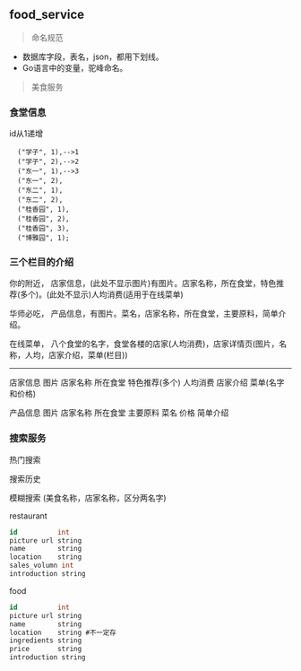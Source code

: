 ## food_service

> 命名规范

- 数据库字段，表名，json，都用下划线。
- Go语言中的变量，驼峰命名。

> 美食服务

### 食堂信息

id从1递增
```
  ("学子", 1),-->1
  ("学子", 2),-->2
  ("东一", 1),-->3
  ("东一", 2),
  ("东二", 1),
  ("东二", 2),
  ("桂香园", 1),
  ("桂香园", 2),
  ("桂香园", 3),
  ("博雅园", 1);
```
### 三个栏目的介绍

你的附近， 店家信息，(此处不显示图片)有图片。店家名称，所在食堂，特色推荐(多个)。(此处不显示)人均消费(适用于在线菜单)

华师必吃， 产品信息，有图片。菜名，店家名称，所在食堂，主要原料，简单介绍。

在线菜单， 八个食堂的名字，食堂各楼的店家(人均消费)，店家详情页(图片，名称，人均，店家介绍，菜单(栏目))

----------
店家信息 图片 店家名称 所在食堂 特色推荐(多个) 人均消费 店家介绍 菜单(名字和价格)

产品信息 图片 店家名称 所在食堂 主要原料  菜名 价格 简单介绍

### 搜索服务

热门搜索

搜索历史

模糊搜索 (美食名称，店家名称，区分两名字)

restaurant
```sql
id          int
picture url string
name        string
location    string
sales_volumn int
introduction string
```

food
```sql
id          int
picture url string
name        string
location    string #不一定存
ingredients string
price       string
introduction string
```